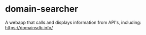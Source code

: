 # domain-searcher

A webapp that calls and displays information from API's, including: https://domainsdb.info/
